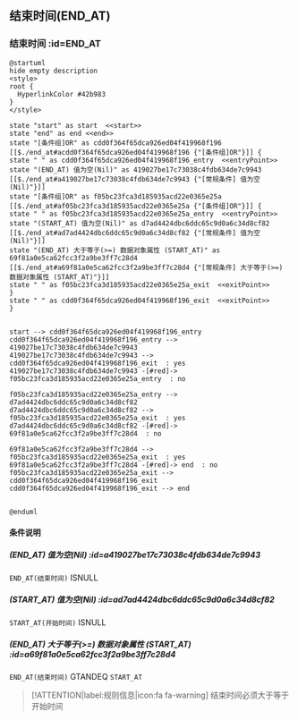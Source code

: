 ## 结束时间(END_AT) <!-- {docsify-ignore-all} -->

   

### 结束时间 :id=END_AT

```plantuml
@startuml
hide empty description
<style>
root {
  HyperlinkColor #42b983
}
</style>

state "start" as start  <<start>>
state "end" as end <<end>>
state "[条件组]OR" as cdd0f364f65dca926ed04f419968f196 [[$./end_at#acdd0f364f65dca926ed04f419968f196 {"[条件组]OR"}]] {
state " " as cdd0f364f65dca926ed04f419968f196_entry  <<entryPoint>>
state "(END_AT) 值为空(Nil)" as 419027be17c73038c4fdb634de7c9943 [[$./end_at#a419027be17c73038c4fdb634de7c9943 {"[常规条件] 值为空(Nil)"}]]
state "[条件组]OR" as f05bc23fca3d185935acd22e0365e25a [[$./end_at#af05bc23fca3d185935acd22e0365e25a {"[条件组]OR"}]] {
state " " as f05bc23fca3d185935acd22e0365e25a_entry  <<entryPoint>>
state "(START_AT) 值为空(Nil)" as d7ad4424dbc6ddc65c9d0a6c34d8cf82 [[$./end_at#ad7ad4424dbc6ddc65c9d0a6c34d8cf82 {"[常规条件] 值为空(Nil)"}]]
state "(END_AT) 大于等于(>=) 数据对象属性 (START_AT)" as 69f81a0e5ca62fcc3f2a9be3ff7c28d4 [[$./end_at#a69f81a0e5ca62fcc3f2a9be3ff7c28d4 {"[常规条件] 大于等于(>=) 数据对象属性 (START_AT)"}]]
state " " as f05bc23fca3d185935acd22e0365e25a_exit  <<exitPoint>>
}
state " " as cdd0f364f65dca926ed04f419968f196_exit  <<exitPoint>>
}


start --> cdd0f364f65dca926ed04f419968f196_entry 
cdd0f364f65dca926ed04f419968f196_entry --> 419027be17c73038c4fdb634de7c9943 
419027be17c73038c4fdb634de7c9943 --> cdd0f364f65dca926ed04f419968f196_exit  : yes
419027be17c73038c4fdb634de7c9943 -[#red]-> f05bc23fca3d185935acd22e0365e25a_entry  : no

f05bc23fca3d185935acd22e0365e25a_entry --> d7ad4424dbc6ddc65c9d0a6c34d8cf82 
d7ad4424dbc6ddc65c9d0a6c34d8cf82 --> f05bc23fca3d185935acd22e0365e25a_exit  : yes
d7ad4424dbc6ddc65c9d0a6c34d8cf82 -[#red]-> 69f81a0e5ca62fcc3f2a9be3ff7c28d4  : no

69f81a0e5ca62fcc3f2a9be3ff7c28d4 --> f05bc23fca3d185935acd22e0365e25a_exit  : yes
69f81a0e5ca62fcc3f2a9be3ff7c28d4 -[#red]-> end  : no
f05bc23fca3d185935acd22e0365e25a_exit --> cdd0f364f65dca926ed04f419968f196_exit 
cdd0f364f65dca926ed04f419968f196_exit --> end 


@enduml
```

#### 条件说明

##### (END_AT) 值为空(Nil) :id=a419027be17c73038c4fdb634de7c9943



`END_AT(结束时间)` ISNULL 

##### (START_AT) 值为空(Nil) :id=ad7ad4424dbc6ddc65c9d0a6c34d8cf82



`START_AT(开始时间)` ISNULL 

##### (END_AT) 大于等于(>=) 数据对象属性 (START_AT) :id=a69f81a0e5ca62fcc3f2a9be3ff7c28d4



`END_AT(结束时间)` GTANDEQ  `START_AT`

> [!ATTENTION|label:规则信息|icon:fa fa-warning]
> 结束时间必须大于等于开始时间







